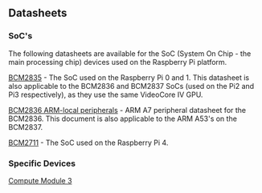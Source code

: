 ## Datasheets

### SoC's

The following datasheets are available for the SoC (System On Chip - the main processing chip) devices used on the Raspberry Pi platform.

[BCM2835](bcm2835/BCM2835-ARM-Peripherals.pdf) - The SoC used on the Raspberry Pi 0 and 1. This datasheet is also applicable to the BCM2836 and BCM2837 SoCs (used on the Pi2 and Pi3 respectively), as they use the same VideoCore IV GPU.

[BCM2836 ARM-local peripherals](bcm2836/QA7_rev3.4.pdf) - ARM A7 peripheral datasheet for the BCM2836. This document is also applicable to the ARM A53's on the BCM2837.

[BCM2711](bcm2711/rpi_DATA_2711_1p0.pdf) - The SoC used on the Raspberry Pi 4.


### Specific Devices

[Compute Module 3](../computemodule/datasheets/rpi_DATA_CM3plus_1p0.pdf)

